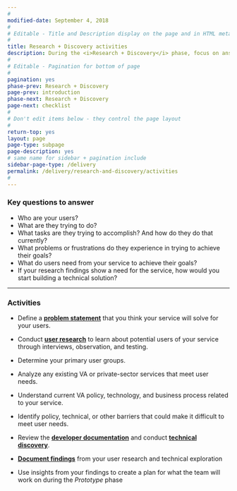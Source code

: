 ```yaml
---
#
modified-date: September 4, 2018
#
# Editable - Title and Description display on the page and in HTML meta tags
#
title: Research + Discovery activities
description: During the <i>Research + Discovery</i> phase, focus on answering key questions about the users of the service you plan to build.
#
# Editable - Pagination for bottom of page
#
pagination: yes
phase-prev: Research + Discovery
page-prev: introduction
phase-next: Research + Discovery
page-next: checklist
#
# Don't edit items below - they control the page layout
#
return-top: yes
layout: page
page-type: subpage
page-description: yes
# same name for sidebar + pagination include
sidebar-page-type: /delivery
permalink: /delivery/research-and-discovery/activities
#
---
```


### Key questions to answer

* Who are your users?
* What are they trying to do?
* What tasks are they trying to accomplish? And how do they do that currently?
* What problems or frustrations do they experience in trying to achieve their goals?
* What do users need from your service to achieve their goals?
* If your research findings show a need for the service, how would you start building a technical solution?

<hr>

### Activities

* Define a **[problem statement]({{site.baseurl}}/resources/more/problem-statement)** that you think your service will solve for your users.

* Conduct **[user research]({{site.baseurl}}/resources/user-research)** to learn about potential users of your service through interviews, observation, and testing.

* Determine your primary user groups.

* Analyze any existing VA or private-sector services that meet user needs.

* Understand current VA policy, technology, and business process related to your service.

* Identify policy, technical, or other barriers that could make it difficult to meet user needs.

* Review the <a title="Go to developer documentation" href="https://github.com/department-of-veterans-affairs/vets-external-teams/tree/master/DeveloperDocs" target="_blank">**developer documentation**</a> and conduct **[technical discovery]({{site.baseurl}}/resources/more/technical-discovery)**.

* **[Document findings]({{site.baseurl}}/resources/more/research-readout)** from your user research and technical exploration

* Use insights from your findings to create a plan for what the team will work on during the *Prototype* phase
<br/>
